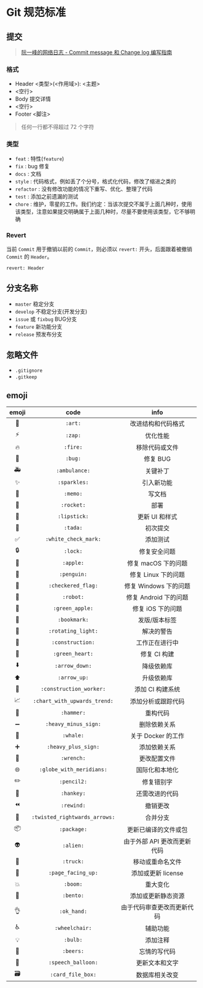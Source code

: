 # Git 规范标准

## 提交

> [阮一峰的网络日志 - Commit message 和 Change log 编写指南](http://www.ruanyifeng.com/blog/2016/01/commit_message_change_log.html)

### 格式

- Header <类型>(<作用域>): <主题>
- <空行>
- Body 提交详情
- <空行>
- Footer <脚注>

> 任何一行都不得超过 72 个字符

### 类型

- `feat` : 特性(`feature`)
- `fix` : bug 修复
- `docs` : 文档
- `style` : 代码格式，例如丢了个分号，格式化代码，修改了缩进之类的
- `refactor` : 没有修改功能的情况下重写、优化、整理了代码
- `test` : 添加之前遗漏的测试
- `chore` : 维护，零星的工作。我们约定：当该次提交不属于上面几种时，使用该类型，注意如果提交明确属于上面几种时，尽量不要使用该类型，它不够明确

### Revert

当前 `Commit` 用于撤销以前的 `Commit`，则必须以 `revert:` 开头，后面跟着被撤销 `Commit` 的 `Header`。

`revert: Header`

## 分支名称

- `master` 稳定分支
- `develop` 不稳定分支(开发分支)
- `issue` 或 `fixbug` BUG分支
- `feature` 新功能分支
- `release` 预发布分支

## 忽略文件

- `.gitignore`
- `.gitkeep`

## emoji

| emoji                       | code                          | info                        |
| :-------------------------: | :---------------------------: | :-------------------------: |
| :art:                       | `:art:`                       | 改进结构和代码格式          |
| :zap:                       | `:zap:`                       | 优化性能                    |
| :fire:                      | `:fire:`                      | 移除代码或文件              |
| :bug:                       | `:bug:`                       | 修复 BUG                    |
| :ambulance:                 | `:ambulance:`                 | 关键补丁                    |
| :sparkles:                  | `:sparkles:`                  | 引入新功能                  |
| :memo:                      | `:memo:`                      | 写文档                      |
| :rocket:                    | `:rocket:`                    | 部署                        |
| :lipstick:                  | `:lipstick:`                  | 更新 UI 和样式              |
| :tada:                      | `:tada:`                      | 初次提交                    |
| :white_check_mark:          | `:white_check_mark:`          | 添加测试                    |
| :lock:                      | `:lock:`                      | 修复安全问题                |
| :apple:                     | `:apple:`                     | 修复 macOS 下的问题         |
| :penguin:                   | `:penguin:`                   | 修复 Linux 下的问题         |
| :checkered_flag:            | `:checkered_flag:`            | 修复 Windows 下的问题       |
| :robot:                     | `:robot:`                     | 修复 Android 下的问题       |
| :green_apple:               | `:green_apple:`               | 修复 iOS 下的问题           |
| :bookmark:                  | `:bookmark:`                  | 发版/版本标签               |
| :rotating_light:            | `:rotating_light:`            | 解决的警告                  |
| :construction:              | `:construction:`              | 工作正在进行中              |
| :green_heart:               | `:green_heart:`               | 修复 CI 构建                |
| :arrow_down:                | `:arrow_down:`                | 降级依赖库                  |
| :arrow_up:                  | `:arrow_up:`                  | 升级依赖库                  |
| :construction_worker:       | `:construction_worker:`       | 添加 CI 构建系统            |
| :chart_with_upwards_trend:  | `:chart_with_upwards_trend:`  | 添加分析或跟踪代码          |
| :hammer:                    | `:hammer:`                    | 重构代码                    |
| :heavy_minus_sign:          | `:heavy_minus_sign:`          | 删除依赖关系                |
| :whale:                     | `:whale:`                     | 关于 Docker 的工作          |
| :heavy_plus_sign:           | `:heavy_plus_sign:`           | 添加依赖关系                |
| :wrench:                    | `:wrench:`                    | 更改配置文件                |
| :globe_with_meridians:      | `:globe_with_meridians:`      | 国际化和本地化              |
| :pencil2:                   | `:pencil2:`                   | 修复错别字                  |
| :hankey:                    | `:hankey:`                    | 还需改进的代码              |
| :rewind:                    | `:rewind:`                    | 撤销更改                    |
| :twisted_rightwards_arrows: | `:twisted_rightwards_arrows:` | 合并分支                    |
| :package:                   | `:package:`                   | 更新已编译的文件或包        |
| :alien:                     | `:alien:`                     | 由于外部 API 更改而更新代码 |
| :truck:                     | `:truck:`                     | 移动或重命名文件            |
| :page_facing_up:            | `:page_facing_up:`            | 添加或更新 license          |
| :boom:                      | `:boom:`                      | 重大变化                    |
| :bento:                     | `:bento:`                     | 添加或更新静态资源          |
| :ok_hand:                   | `:ok_hand:`                   | 由于代码审查更改而更新代码  |
| :wheelchair:                | `:wheelchair:`                | 辅助功能                    |
| :bulb:                      | `:bulb:`                      | 添加注释                    |
| :beers:                     | `:beers:`                     | 忘情的写代码                |
| :speech_balloon:            | `:speech_balloon:`            | 更新文本和文字              |
| :card_file_box:             | `:card_file_box:`             | 数据库相关改变              |
